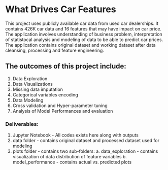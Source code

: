 # What Drives Car Features 

This project uses publicly available car data from used car dealerships. It contains 426K car data and 16 features that may have impact on car price. The application involves understanding of business problem, interpretation of statistocal analysis and modeling of data to be able to predict car prices. The application contains original dataset and working dataset after data cleansing, processing and feature engineering.

## The outcomes of this project include:
1. Data Exploration
2. Data Visualizations
3. Missing data imputation
4. Categorical variables encoding
5. Data Modeling
6. Cross validation and Hyper-parameter tuning
7. Analysis of Model Performances and evaluation

### Deliverables:
1. Jupyter Notebook - All codes exists here along with outputs
2. data folder - contains original dataset and processed dataset used for modeling
3. plots folder - contains two sub-folders:
    a. data_exploration - contains visualization of data distribution of feature variables
    b. model_performance - contains actual vs. predicted plots